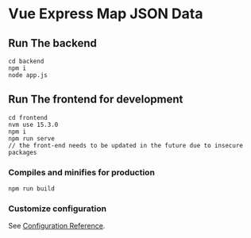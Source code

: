# Vue Express Map JSON Data

## Run The backend
```
cd backend
npm i
node app.js
```

## Run The frontend for development
```
cd frontend
nvm use 15.3.0
npm i
npm run serve
// the front-end needs to be updated in the future due to insecure packages
```

### Compiles and minifies for production
```
npm run build
```

### Customize configuration
See [Configuration Reference](https://cli.vuejs.org/config/).
